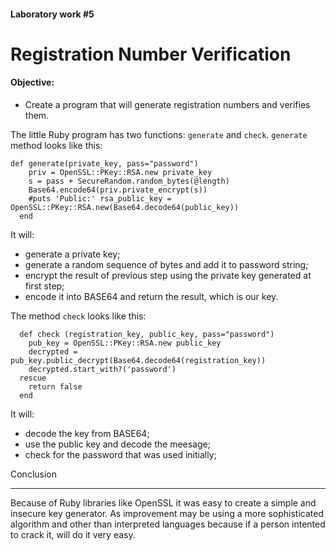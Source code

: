 #### Laboratory work #5

Registration Number Verification
================================

#### Objective:
- Create a program that will generate registration numbers and verifies them.

The little Ruby program has two functions: `generate` and `check`. 
`generate` method looks like this:
```
def generate(private_key, pass="password")
    priv = OpenSSL::PKey::RSA.new private_key
    s = pass + SecureRandom.random_bytes(@length)
    Base64.encode64(priv.private_encrypt(s))
    #puts 'Public:' rsa_public_key = OpenSSL::PKey::RSA.new(Base64.decode64(public_key))
  end
```
It will:
- generate a private key;
- generate a random sequence of bytes and add it to password string;
- encrypt the result of previous step using the private key generated at first step;
- encode it into BASE64 and return the result, which is our key.



The method `check` looks like this:
```
  def check (registration_key, public_key, pass="password")
    pub_key = OpenSSL::PKey::RSA.new public_key
    decrypted = pub_key.public_decrypt(Base64.decode64(registration_key))
    decrypted.start_with?('password')
  rescue
    return false
  end
```
It will:
- decode the key from BASE64;
- use the public key and decode the meesage;
- check for the password that was used initially;

Conclusion
__________
  Because of Ruby libraries like OpenSSL it was easy to create a simple and insecure key generator. As improvement may be using a more sophisticated algorithm and other than interpreted languages because if a person intented to crack it, will do it very easy.






